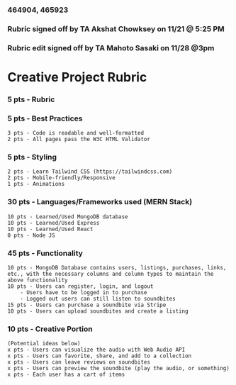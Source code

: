 ### 464904, 465923
### Rubric signed off by TA Akshat Chowksey on 11/21 @ 5:25 PM
### Rubric edit signed off by TA Mahoto Sasaki on 11/28 @3pm

# Creative Project Rubric

### 5 pts - Rubric
### 5 pts - Best Practices
	3 pts - Code is readable and well-formatted
	2 pts - All pages pass the W3C HTML Validator
### 5 pts - Styling
	2 pts - Learn Tailwind CSS (https://tailwindcss.com)
	2 pts - Mobile-friendly/Responsive
	1 pts - Animations
### 30 pts - Languages/Frameworks used (MERN Stack)
	10 pts - Learned/Used MongoDB database
	10 pts - Learned/Used Express
	10 pts - Learned/Used React
	0 pts - Node JS
### 45 pts - Functionality
	10 pts - MongoDB Database contains users, listings, purchases, links, etc., with the necessary columns and column types to maintain the above functionality
	10 pts - Users can register, login, and logout
		- Users have to be logged in to purchase
		- Logged out users can still listen to soundbites
	15 pts - Users can purchase a soundbite via Stripe
	10 pts - Users can upload soundbites and create a listing
### 10 pts - Creative Portion
	(Potential ideas below)
	x pts - Users can visualize the audio with Web Audio API
	x pts - Users can favorite, share, and add to a collection
	x pts - Users can leave reviews on soundbites
	x pts - Users can preview the soundbite (play the audio, or something)
	x pts - Each user has a cart of items

	
	


